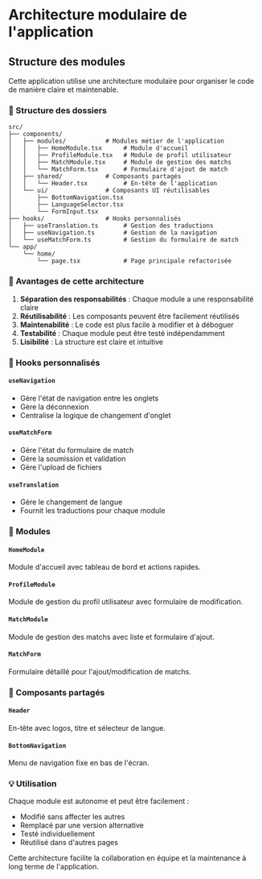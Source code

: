 # Architecture modulaire de l'application

## Structure des modules

Cette application utilise une architecture modulaire pour organiser le code de manière claire et maintenable.

### 📁 Structure des dossiers

```
src/
├── components/
│   ├── modules/           # Modules métier de l'application
│   │   ├── HomeModule.tsx      # Module d'accueil
│   │   ├── ProfileModule.tsx   # Module de profil utilisateur
│   │   ├── MatchModule.tsx     # Module de gestion des matchs
│   │   └── MatchForm.tsx       # Formulaire d'ajout de match
│   ├── shared/            # Composants partagés
│   │   └── Header.tsx          # En-tête de l'application
│   └── ui/                # Composants UI réutilisables
│       ├── BottomNavigation.tsx
│       ├── LanguageSelector.tsx
│       └── FormInput.tsx
├── hooks/                 # Hooks personnalisés
│   ├── useTranslation.ts       # Gestion des traductions
│   ├── useNavigation.ts        # Gestion de la navigation
│   └── useMatchForm.ts         # Gestion du formulaire de match
└── app/
    └── home/
        └── page.tsx            # Page principale refactorisée
```

### 🎯 Avantages de cette architecture

1. **Séparation des responsabilités** : Chaque module a une responsabilité claire
2. **Réutilisabilité** : Les composants peuvent être facilement réutilisés
3. **Maintenabilité** : Le code est plus facile à modifier et à déboguer
4. **Testabilité** : Chaque module peut être testé indépendamment
5. **Lisibilité** : La structure est claire et intuitive

### 🔧 Hooks personnalisés

#### `useNavigation`
- Gère l'état de navigation entre les onglets
- Gère la déconnexion
- Centralise la logique de changement d'onglet

#### `useMatchForm`
- Gère l'état du formulaire de match
- Gère la soumission et validation
- Gère l'upload de fichiers

#### `useTranslation`
- Gère le changement de langue
- Fournit les traductions pour chaque module

### 📱 Modules

#### `HomeModule`
Module d'accueil avec tableau de bord et actions rapides.

#### `ProfileModule`
Module de gestion du profil utilisateur avec formulaire de modification.

#### `MatchModule`
Module de gestion des matchs avec liste et formulaire d'ajout.

#### `MatchForm`
Formulaire détaillé pour l'ajout/modification de matchs.

### 🎨 Composants partagés

#### `Header`
En-tête avec logos, titre et sélecteur de langue.

#### `BottomNavigation`
Menu de navigation fixe en bas de l'écran.

### 💡 Utilisation

Chaque module est autonome et peut être facilement :
- Modifié sans affecter les autres
- Remplacé par une version alternative
- Testé individuellement
- Réutilisé dans d'autres pages

Cette architecture facilite la collaboration en équipe et la maintenance à long terme de l'application.












